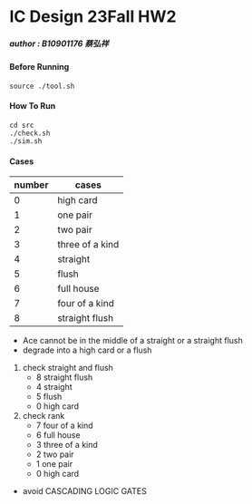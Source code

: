 # IC Design 23Fall HW2
##### author : B10901176 蔡弘祥

#### Before Running
```shell
source ./tool.sh
```

#### How To Run
```shell
cd src
./check.sh
./sim.sh
```

#### Cases
|number  |cases          |
|--------|---------------|
|0       |high card      |
|1       |one pair       |
|2       |two pair       |
|3       |three of a kind|
|4       |straight       |
|5       |flush          |
|6       |full house     |
|7       |four of a kind |
|8       |straight flush |

* Ace cannot be in the middle of a straight or a straight flush
* degrade into a high card or a flush

1. check straight and flush
    - 8 straight flush
    - 4 straight
    - 5 flush
    - 0 high card
2. check rank 
    - 7 four of a kind
    - 6 full house
    - 3 three of a kind
    - 2 two pair
    - 1 one pair
    - 0 high card

* avoid CASCADING LOGIC GATES